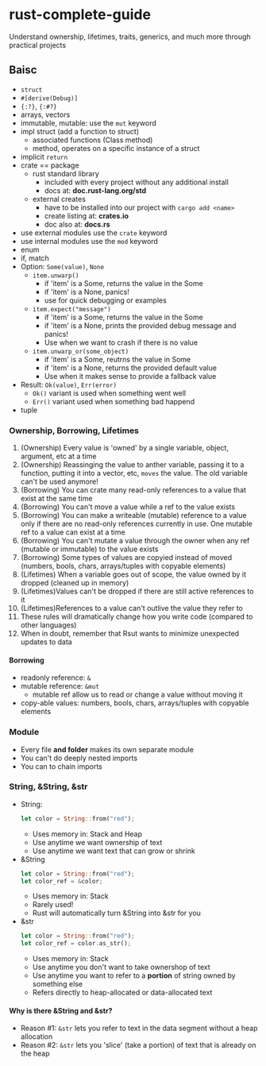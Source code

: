 # rust-complete-guide

Understand ownership, lifetimes, traits, generics, and much more through practical projects

## Baisc

- `struct`
- `#[derive(Debug)]`
- `{:?}`, `{:#?}`
- arrays, vectors
- immutable, mutable: use the `mut` keyword
- impl struct (add a function to struct)
  - associated functions (Class method)
  - method, operates on a specific instance of a struct
- implicit `return`
- crate == package
  - rust standard library
    - included with every project without any additional install
    - docs at: **doc.rust-lang.org/std**
  - external creates
    - have to be installed into our project with `cargo add <name>`
    - create listing at: **crates.io**
    - doc also at: **docs.rs**
- use external modules use the `crate` keyword
- use internal modules use the `mod` keyword
- enum
- if, match
- Option: `Some(value)`, `None`
  - `item.unwarp()`
    - if 'item' is a Some, returns the value in the Some
    - if 'item' is a None, panics!
    - use for quick debugging or examples
  - `item.expect("message")`
    - if 'item' is a Some, returns the value in the Some
    - if 'item' is a None, prints the provided debug message and panics!
    - Use when we want to crash if there is no value
  - `item.unwarp_or(some_object)`
    - if 'item' is a Some, reutrns the value in Some
    - if 'item' is a None, returns the provided default value
    - Use when it makes sense to provide a fallback value
- Result: `Ok(value)`, `Err(error)`
  - `Ok()` variant is used when something went well
  - `Err()` variant used when something bad happend
- tuple

### Ownership, Borrowing, Lifetimes

1. (Ownership) Every value is 'owned' by a single variable, object, argument, etc at a time
2. (Ownership) Reassinging the value to anther variable, passing it to a function, putting it into a vector, etc, `moves` the value. The old variable can't be used anymore!
3. (Borrowing) You can crate many read-only references to a value that exist at the same time
4. (Borrowing) You can't move a value while a ref to the value exists
5. (Borrowing) You can make a writeable (mutable) reference to a value only if there are no read-only references currently in use. One mutable ref to a value can exist at a time
6. (Borrowing) You can't mutate a value through the owner when any ref (mutable or immutable) to the value exists
7. (Borrowing) Some types of values are copyied instead of moved (numbers, bools, chars, arrays/tuples with copyable elements)
8. (Lifetimes) When a variable goes out of scope, the value owned by it dropped (cleaned up in memory)
9. (Lifetimes)Values can't be dropped if there are still active references to it
10. (Lifetimes)References to a value can't outlive the value they refer to
11. These rules will dramatically change how you write code (compared to other languages)
12. When in doubt, remember that Rsut wants to minimize unexpected updates to data

#### Borrowing

- readonly reference: `&`
- mutable reference: `&mut`
  - mutable ref allow us to read or change a value without moving it
- copy-able values: numbers, bools, chars, arrays/tuples with copyable elements

### Module

- Every file **and folder** makes its own separate module
- You can't do deeply nested imports
- You can to chain imports

### String, &String, &str

- String:
  ```rust
  let color = String::from("red");
  ```
  - Uses memory in: Stack and Heap
  - Use anytime we want ownership of text
  - Use anytime we want text that can grow or shrink
- &String
  ```rust
  let color = String::from("red");
  let color_ref = &color;
  ```
  - Uses memory in: Stack
  - Rarely used!
  - Rust will automatically turn &String into &str for you
- &str
  ```rust
  let color = String::from("red");
  let color_ref = color.as_str();
  ```
  - Uses memory in: Stack
  - Use anytime you don't want to take ownershop of text
  - Use anytime you want to refer to a **portion** of string owned by something else
  - Refers directly to heap-allocated or data-allocated text

#### Why is there &String and &str?

- Reason #1: `&str` lets you refer to text in the data segment without a heap allocation
- Reason #2: `&str` lets you 'slice' (take a portion) of text that is already on the heap
